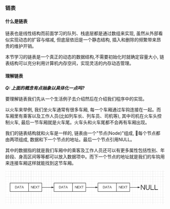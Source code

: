 ### 链表

#### 什么是链表
链表也是线性结构而前面学习的队列、栈底层都是通过数组来实现, 虽然从外部看似实现动态的扩容与缩减, 但底层依旧是一个静态结构, 插入和删除的频繁带来昂贵的维护开销。

本节学习的链表是一个真正的动态的数据结构,不需要初始化时就确定容量大小, 链表结构可以充分利用计算机内存空间，实现灵活的内存动态管理。


#### 理解链表

***Q: 上面的概念有点抽象以具体化一点吗?***

要理解链表我们先从一个生活例子去介绍然后在介绍我们程序中的实现。

以火车来举例, 我们坐火车通常有很多车厢, 每一个车厢通过车钩连接在一起。而车厢里有乘客以及工作人员(比如列车长、列车员、司机等), 其中司机在火车头控制火车, 最后一节车厢就是火车尾。火车头和火车尾都不会再有车厢出现。

我们的链表结构就和火车是一样的, 链表由一个"节点(Node)"组成, 每个节点都由两项组成, 数据和下一个节点的地址。最后一个节点引用NULL。

其中的数据指的就是我们车厢中的乘客及工作人员还可以有更多属性包括性别、年龄段、身高区间等等都可以放入数据项中。而下一个节点的地址就是我们的车钩用来连接车厢这样就能找到这节车厢。

![什么是链表结构](https://github.com/basebase/document/blob/master/DataStructure/%E9%93%BE%E8%A1%A8/%E5%9B%BE%E7%89%87/%E4%BB%80%E4%B9%88%E6%98%AF%E9%93%BE%E8%A1%A8%E7%BB%93%E6%9E%84.png?raw=true)